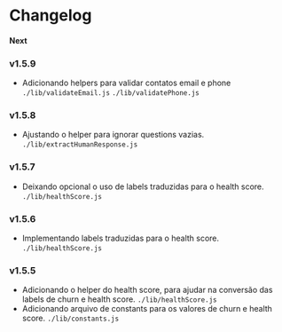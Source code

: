 # Changelog
#### Next
<!--
## Versioning Scheme

We follow the principles of Semantic Versioning (SemVer):

    MAJOR version (X.0.0):
        Incremented for incompatible API changes or significant changes that may require modifications in existing implementations.
        Reset the MINOR and PATCH versions to 0.

    MINOR version (0.X.0):
        Incremented for backward-compatible new features or enhancements.
        Reset the PATCH version to 0.

    PATCH version (0.0.X):
        Incremented for backward-compatible bug fixes or small improvements.
-->
### v1.5.9
- Adicionando helpers para validar contatos email e phone `./lib/validateEmail.js` `./lib/validatePhone.js`
### v1.5.8
- Ajustando o helper para ignorar questions vazias.
    `./lib/extractHumanResponse.js`
### v1.5.7
- Deixando opcional o uso de labels traduzidas para o health score.
    `./lib/healthScore.js`
### v1.5.6
- Implementando labels traduzidas para o health score.
    `./lib/healthScore.js`
### v1.5.5
- Adicionando o helper do health score, para ajudar na conversão das labels de churn e health score.
    `./lib/healthScore.js`
- Adicionando arquivo de constants para os valores de churn e health score.
    `./lib/constants.js`
